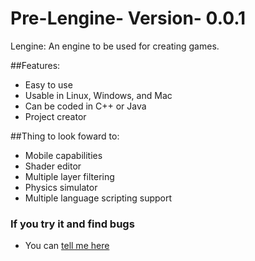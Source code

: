 # Pre-Lengine- Version- 0.0.1
Lengine: An engine to be used for creating games.

##Features:
* Easy to use
* Usable in Linux, Windows, and Mac
* Can be coded in C++ or Java
* Project creator

##Thing to look foward to:
* Mobile capabilities
* Shader editor
* Multiple layer filtering
* Physics simulator
* Multiple language scripting support

### If you try it and find bugs
* You can [tell me here](https://github.com/ljuektes/Pre-Lengine-/issues)

